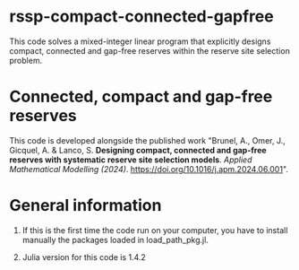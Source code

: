 # rssp-compact-connected-gapfree
This code solves a mixed-integer linear program that explicitly designs compact, connected and gap-free reserves within the reserve site selection problem.

# Connected, compact and gap-free reserves
This code is developed alongside the published work "Brunel, A., Omer, J., Gicquel, A. & Lanco, S. **Designing compact, connected and gap-free reserves with systematic reserve site selection models**. _Applied Mathematical Modelling (2024)_. https://doi.org/10.1016/j.apm.2024.06.001". 

# General information
1. If this is the first time the code run on your computer, you have to install manually the packages loaded in load_path_pkg.jl.  

2. Julia version for this code is 1.4.2

